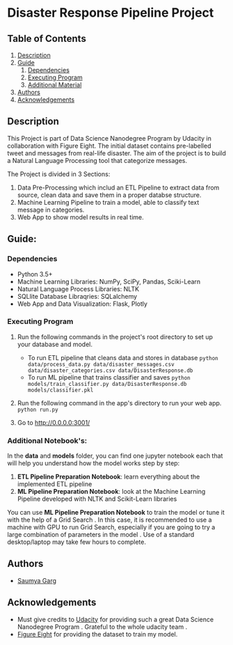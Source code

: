 # Disaster Response Pipeline Project

## Table of Contents
1. [Description](#description)
2. [Guide](#Guide)
	1. [Dependencies](#dependencies)
	2. [Executing Program](#Executing)
	3. [Additional Material](#material)
3. [Authors](#Authors)
4. [Acknowledgements](#Acknowledgements)

## Description

This Project is part of Data Science Nanodegree Program by Udacity in collaboration with Figure Eight.
The initial dataset contains pre-labelled tweet and messages from real-life disaster. 
The aim of the project is to build a Natural Language Processing tool that categorize messages.

The Project is divided in 3 Sections:

1. Data Pre-Processing which includ an ETL Pipeline to extract data from source, clean data and save them in a proper databse structure.
2. Machine Learning Pipeline to train a model, able to classify text message in categories.
3. Web App to show model results in real time.

## Guide:

   ### Dependencies
   * Python 3.5+
   * Machine Learning Libraries: NumPy, SciPy, Pandas, Sciki-Learn
   * Natural Language Process Libraries: NLTK
   * SQLlite Database Libraqries: SQLalchemy
   * Web App and Data Visualization: Flask, Plotly

### Executing Program

1. Run the following commands in the project's root directory to set up your database and model.

    - To run ETL pipeline that cleans data and stores in database
        `python data/process_data.py data/disaster_messages.csv data/disaster_categories.csv data/DisasterResponse.db`
    - To run ML pipeline that trains classifier and saves
        `python models/train_classifier.py data/DisasterResponse.db models/classifier.pkl`

2. Run the following command in the app's directory to run your web app.
    `python run.py`
    
3. Go to http://0.0.0.0:3001/

### Additional Notebook's:

In the **data** and **models** folder, you can find one jupyter notebook each that will help you understand how the model works step by step:
1. **ETL Pipeline Preparation Notebook**: learn everything about the implemented ETL pipeline
2. **ML Pipeline Preparation Notebook**: look at the Machine Learning Pipeline developed with NLTK and Scikit-Learn libraries

You can use **ML Pipeline Preparation Notebook** to train the model or tune it with the help of a Grid Search .
In this case, it is recommended to use a machine with GPU to run Grid Search, especially if you are going to try a large combination of parameters in the model .
Use of a standard desktop/laptop may take few hours to complete. 

## Authors

* [Saumya Garg](https://github.com/SaumyaG1999)

## Acknowledgements

* Must give credits to [Udacity](https://www.udacity.com/) for providing such a great Data Science Nanodegree Program . Grateful to the   whole udacity team .
* [Figure Eight](https://www.figure-eight.com/) for providing the dataset to train my model.

